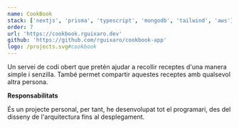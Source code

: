 ```yaml
---
name: CookBook
stack: ['nextjs', 'prisma', 'typescript', 'mongodb', 'tailwind', 'aws']
order: 7
url: 'https://cookbook.rguixaro.dev'
github: 'https://github.com/rguixaro/cookbook-app'
logo: /projects.svg#cookbook
---
```


Un servei de codi obert que pretén ajudar a recollir receptes d'una manera simple i
senzilla. També permet compartir aquestes receptes amb qualsevol altra persona.

<b>Responsabilitats</b>

És un projecte personal, per tant, he desenvolupat tot el programari, des del disseny
de l'arquitectura fins al desplegament.
